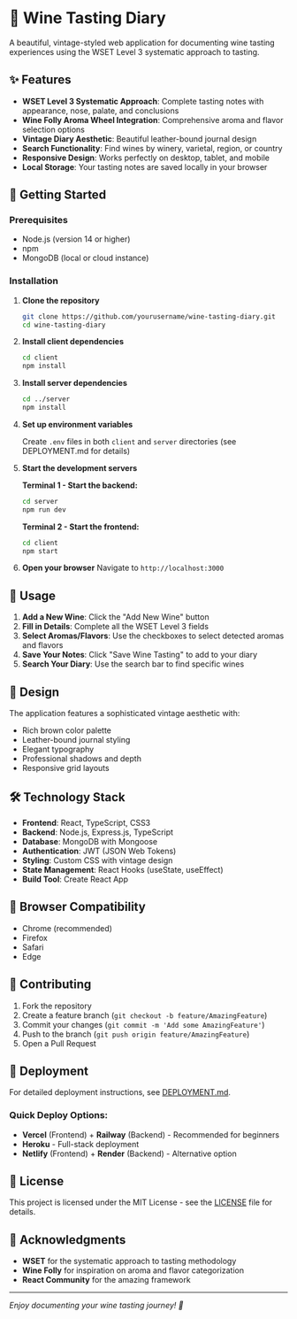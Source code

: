 # 🍷 Wine Tasting Diary

A beautiful, vintage-styled web application for documenting wine tasting experiences using the WSET Level 3 systematic approach to tasting.

## ✨ Features

- **WSET Level 3 Systematic Approach**: Complete tasting notes with appearance, nose, palate, and conclusions
- **Wine Folly Aroma Wheel Integration**: Comprehensive aroma and flavor selection options
- **Vintage Diary Aesthetic**: Beautiful leather-bound journal design
- **Search Functionality**: Find wines by winery, varietal, region, or country
- **Responsive Design**: Works perfectly on desktop, tablet, and mobile
- **Local Storage**: Your tasting notes are saved locally in your browser

## 🚀 Getting Started

### Prerequisites
- Node.js (version 14 or higher)
- npm
- MongoDB (local or cloud instance)

### Installation

1. **Clone the repository**
   ```bash
   git clone https://github.com/yourusername/wine-tasting-diary.git
   cd wine-tasting-diary
   ```

2. **Install client dependencies**
   ```bash
   cd client
   npm install
   ```

3. **Install server dependencies**
   ```bash
   cd ../server
   npm install
   ```

4. **Set up environment variables**
   
   Create `.env` files in both `client` and `server` directories (see DEPLOYMENT.md for details)

5. **Start the development servers**
   
   **Terminal 1 - Start the backend:**
   ```bash
   cd server
   npm run dev
   ```
   
   **Terminal 2 - Start the frontend:**
   ```bash
   cd client
   npm start
   ```

6. **Open your browser**
   Navigate to `http://localhost:3000`

## 📝 Usage

1. **Add a New Wine**: Click the "Add New Wine" button
2. **Fill in Details**: Complete all the WSET Level 3 fields
3. **Select Aromas/Flavors**: Use the checkboxes to select detected aromas and flavors
4. **Save Your Notes**: Click "Save Wine Tasting" to add to your diary
5. **Search Your Diary**: Use the search bar to find specific wines

## 🎨 Design

The application features a sophisticated vintage aesthetic with:
- Rich brown color palette
- Leather-bound journal styling
- Elegant typography
- Professional shadows and depth
- Responsive grid layouts

## 🛠️ Technology Stack

- **Frontend**: React, TypeScript, CSS3
- **Backend**: Node.js, Express.js, TypeScript
- **Database**: MongoDB with Mongoose
- **Authentication**: JWT (JSON Web Tokens)
- **Styling**: Custom CSS with vintage design
- **State Management**: React Hooks (useState, useEffect)
- **Build Tool**: Create React App

## 📱 Browser Compatibility

- Chrome (recommended)
- Firefox
- Safari
- Edge

## 🤝 Contributing

1. Fork the repository
2. Create a feature branch (`git checkout -b feature/AmazingFeature`)
3. Commit your changes (`git commit -m 'Add some AmazingFeature'`)
4. Push to the branch (`git push origin feature/AmazingFeature`)
5. Open a Pull Request

## 🚀 Deployment

For detailed deployment instructions, see [DEPLOYMENT.md](DEPLOYMENT.md).

### Quick Deploy Options:
- **Vercel** (Frontend) + **Railway** (Backend) - Recommended for beginners
- **Heroku** - Full-stack deployment
- **Netlify** (Frontend) + **Render** (Backend) - Alternative option

## 📄 License

This project is licensed under the MIT License - see the [LICENSE](LICENSE) file for details.

## 🙏 Acknowledgments

- **WSET** for the systematic approach to tasting methodology
- **Wine Folly** for inspiration on aroma and flavor categorization
- **React Community** for the amazing framework

---

*Enjoy documenting your wine tasting journey! 🍷*
